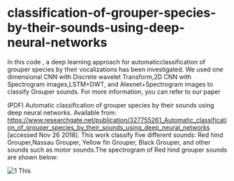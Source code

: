 # classification-of-grouper-species-by-their-sounds-using-deep-neural-networks
In this code , a deep learning approach  for automaticclassification of grouper species by their vocalizations has been investigated.  We used one dimensional CNN with Discrete wavelet Transform,2D CNN with Spectrogram images,LSTM+DWT, and Alexnet+Spectrogram images to classify Grouper sounds. For more information, you can refer to our paper 

(PDF) Automatic classification of grouper species by their sounds using deep neural networks. Available from: https://www.researchgate.net/publication/327755261_Automatic_classification_of_grouper_species_by_their_sounds_using_deep_neural_networks [accessed Nov 26 2018].
 This work classify five different sounds: Red hind Grouper,Nassau Grouper, Yellow fin Grouper, Black Grouper, and other sounds such as motor sounds.The spectrogram of Red hind grouper sounds are shown below:

![1](https://user-images.githubusercontent.com/45046562/48997994-e4d14400-f11f-11e8-9361-3293ff6c9c07.jpg)
This 
